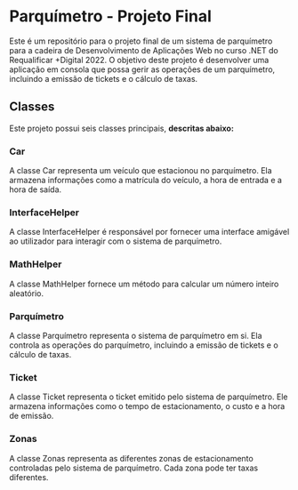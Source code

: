 # Parquímetro - Projeto Final
Este é um repositório para o projeto final de um sistema de parquímetro para a cadeira de Desenvolvimento de Aplicações Web no curso .NET do Requalificar +Digital 2022. O objetivo deste projeto é desenvolver uma aplicação em consola que possa gerir as operações de um parquímetro, incluindo a emissão de tickets e o cálculo de taxas.

## Classes
Este projeto possui seis classes principais, **descritas abaixo:**

### Car
A classe Car representa um veículo que estacionou no parquímetro. Ela armazena informações como a matrícula do veículo, a hora de entrada e a hora de saída.

### InterfaceHelper
A classe InterfaceHelper é responsável por fornecer uma interface amigável ao utilizador para interagir com o sistema de parquímetro.

### MathHelper
A classe MathHelper fornece um método para calcular um número inteiro aleatório.

### Parquímetro
A classe Parquímetro representa o sistema de parquímetro em si. Ela controla as operações do parquímetro, incluindo a emissão de tickets e o cálculo de taxas.

### Ticket
A classe Ticket representa o ticket emitido pelo sistema de parquímetro. Ele armazena informações como o tempo de estacionamento, o custo e a hora de emissão.

### Zonas
A classe Zonas representa as diferentes zonas de estacionamento controladas pelo sistema de parquímetro. Cada zona pode ter taxas diferentes.

